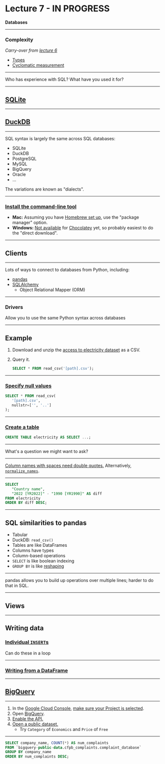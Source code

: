 # Lecture 7 - IN PROGRESS

**Databases**

---

### Complexity

_Carry-over from [lecture 6](lecture_06.md)_

- [Types](https://en.wikipedia.org/wiki/Programming_complexity#Types)
- [Cyclomatic measurement](https://en.wikipedia.org/wiki/Cyclomatic_complexity)

---

Who has experience with SQL? What have you used it for?

---

## [SQLite](https://www.sqlite.org/)

---

## [DuckDB](https://duckdb.org/)

---

SQL syntax is largely the same across SQL databases:

- SQLite
- DuckDB
- PostgreSQL
- MySQL
- BigQuery
- Oracle
- …

The variations are known as "dialects".

---

### [Install the command-line tool](https://duckdb.org/docs/installation/?version=stable&environment=cli)

- **Mac:** Assuming you have [Homebrew set up](../readings/week_04.md#setup), use the "package manager" option.
- **Windows:** [Not available](https://github.com/chocolatey-community/chocolatey-package-requests/issues/1583) for [Chocolatey](https://chocolatey.org/) yet, so probably easiest to do the "direct download".

---

## Clients

---

Lots of ways to connect to databases from Python, including:

- [pandas](https://pandas.pydata.org/docs/user_guide/io.html#sql-queries)
- [SQLAlchemy](https://www.sqlalchemy.org/)
  - Object Relational Mapper (ORM)

---

### Drivers

Allow you to use the same Python syntax across databases

---

## Example

1. Download and unzip the [access to electricity dataset](https://databank.worldbank.org/reports.aspx?dsid=2&series=EG.ELC.ACCS.ZS#) as a CSV.
1. Query it.

   ```sql
   SELECT * FROM read_csv('[path].csv');
   ```

---

### [Specify null values](https://duckdb.org/docs/stable/data/csv/overview.html#parameters)

```sql
SELECT * FROM read_csv(
   '[path].csv',
   nullstr=['', '..']
);
```

---

### [Create a table](https://duckdb.org/docs/stable/data/csv/overview.html)

```sql
CREATE TABLE electricity AS SELECT ...;
```

---

What's a question we might want to ask?

---

[Column names with spaces need double quotes.](https://duckdb.org/docs/stable/sql/dialect/keywords_and_identifiers.html#identifiers) Alternatively, [`normalize_names`](https://duckdb.org/docs/stable/data/csv/overview.html#parameters).

---

```sql
SELECT
   "Country name",
   "2022 [YR2022]" - "1990 [YR1990]" AS diff
FROM electricity
ORDER BY diff DESC;
```

---

## SQL similarities to pandas

- Tabular
- DuckDB: `read_csv()`
- Tables are like DataFrames
- Columns have types
- Column-based operations
- `SELECT` is like boolean indexing
- `GROUP BY` is like [reshaping](https://pandas.pydata.org/docs/user_guide/reshaping.html)

---

pandas allows you to build up operations over multiple lines; harder to do that in SQL.

---

## Views

---

## Writing data

### [Individual `INSERT`s](https://duckdb.org/docs/stable/clients/python/overview#persistent-storage)

Can do these in a loop

---

### [Writing from a DataFrame](https://duckdb.org/docs/stable/guides/python/import_pandas.html)

---

## [BigQuery](https://cloud.google.com/bigquery)

---

1. In the [Google Cloud Console](https://console.cloud.google.com/), [make sure your Project is selected](../docs/google_cloud.md#switching-to-your-google-cloud-project).
1. Open [BigQuery](https://console.cloud.google.com/bigquery).
1. [Enable the API.](https://cloud.google.com/apis/docs/getting-started#enabling_apis)
1. [Open a public dataset.](https://cloud.google.com/bigquery/docs/quickstarts/query-public-dataset-console#open_a_public_dataset)
   - Try `Category` of `Economics` and `Price` of `Free`

---

```sql
SELECT company_name, COUNT(*) AS num_complaints
FROM `bigquery-public-data.cfpb_complaints.complaint_database`
GROUP BY company_name
ORDER BY num_complaints DESC;
```
